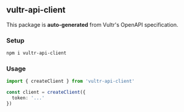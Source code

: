## vultr-api-client

This package is **auto-generated** from Vultr's OpenAPI specification.

### Setup

```bash
npm i vultr-api-client
```

### Usage

```ts
import { createClient } from 'vultr-api-client'

const client = createClient({
  token: '...'
})
```
